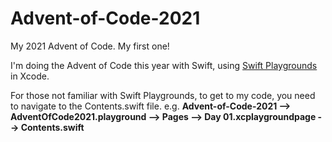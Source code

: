 # Advent-of-Code-2021
My 2021 Advent of Code. My first one!

I'm doing the Advent of Code this year with Swift, using [Swift Playgrounds](https://developer.apple.com/swift-playgrounds/) in Xcode.

For those not familiar with Swift Playgrounds, to get to my code, you need to navigate to the Contents.swift file.
e.g. **Advent-of-Code-2021 --> AdventOfCode2021.playground --> Pages --> Day 01.xcplaygroundpage --> Contents.swift**
